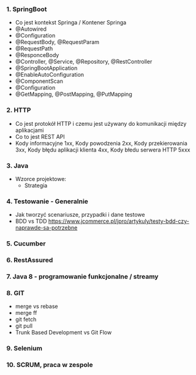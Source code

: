 ### 1. SpringBoot
  - Co jest kontekst Springa / Kontener Springa
  - @Autowired
  - @Configuration
  - @RequestBody, @RequestParam
  - @RequestPath
  - @ResponceBody
  - @Controller, @Service, @Repository, @RestController
  - @SpringBootApplication
  - @EnableAutoConfiguration
  - @ComponentScan
  - @Configuration
  - @GetMapping, @PostMapping, @PutMapping
### 2. HTTP
  - Co jest protokół HTTP i czemu jest używany do komunikacji między aplikacjami
  - Co to jest REST API
  - Kody informacyjne 1xx, Kody powodzenia 2xx, Kody przekierowania 3xx, Kody błędu aplikacji klienta 4xx, Kody błedu serwera HTTP 5xxx
### 3. Java
  - Wzorce projektowe: 
    - Strategia
### 4. Testowanie - Generalnie
  - Jak tworzyć scenariusze, przypadki i dane testowe
  - BDD vs TDD https://www.jcommerce.pl/jpro/artykuly/testy-bdd-czy-naprawde-sa-potrzebne
### 5. Cucumber
### 6. RestAssured
### 7. Java 8 - programowanie funkcjonalne / streamy
### 8. GIT
  - merge vs rebase
  - merge ff
  - git fetch
  - git pull
  - Trunk Based Development vs Git Flow
### 9. Selenium
### 10. SCRUM, praca w zespole
